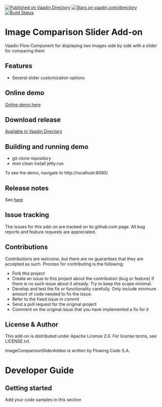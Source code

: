 [![Published on Vaadin Directory](https://img.shields.io/badge/Vaadin%20Directory-published-00b4f0.svg)](https://vaadin.com/directory/component/image-comparison-slider-add-on)
[![Stars on vaadin.com/directory](https://img.shields.io/vaadin-directory/star/image-comparison-slider-add-on.svg)](https://vaadin.com/directory/component/image-comparison-slider-add-on)
[![Build Status](https://jenkins.flowingcode.com/job/ImageComparisonSlider-addon/badge/icon)](https://jenkins.flowingcode.com/job/image-comparison-slider-addon)

# Image Comparison Slider Add-on

Vaadin Flow Component for displaying two images side by side with a slider for comparing them

## Features

* Several slider customization options

## Online demo

[Online demo here](http://addonsv14.flowingcode.com/ics)

## Download release

[Available in Vaadin Directory](https://vaadin.com/directory/component/image-comparison-slider-add-on)

## Building and running demo

- git clone repository
- mvn clean install jetty:run

To see the demo, navigate to http://localhost:8080/

## Release notes

See [here](https://github.com/FlowingCode/ImageComparisonSliderAddon/releases)

## Issue tracking

The issues for this add-on are tracked on its github.com page. All bug reports and feature requests are appreciated. 

## Contributions

Contributions are welcome, but there are no guarantees that they are accepted as such. Process for contributing is the following:

- Fork this project
- Create an issue to this project about the contribution (bug or feature) if there is no such issue about it already. Try to keep the scope minimal.
- Develop and test the fix or functionality carefully. Only include minimum amount of code needed to fix the issue.
- Refer to the fixed issue in commit
- Send a pull request for the original project
- Comment on the original issue that you have implemented a fix for it

## License & Author

This add-on is distributed under Apache License 2.0. For license terms, see LICENSE.txt.

ImageComparisonSliderAddon is written by Flowing Code S.A.

# Developer Guide

## Getting started

Add your code samples in this section

